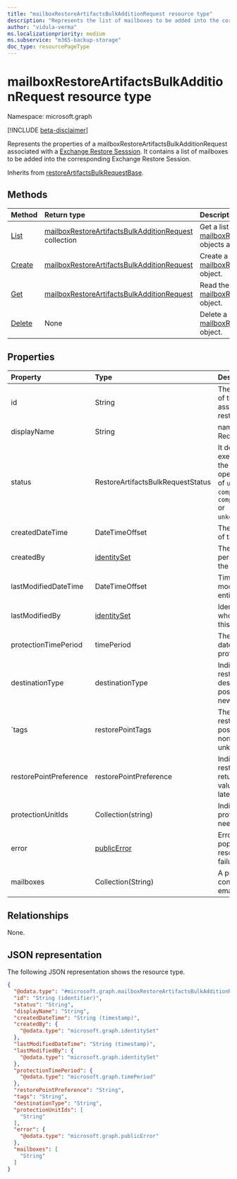 ```yaml
---
title: "mailboxRestoreArtifactsBulkAdditionRequest resource type"
description: "Represents the list of mailboxes to be added into the corresponding Exchange Restore Session."
author: "vidula-verma"
ms.localizationpriority: medium
ms.subservice: "m365-backup-storage"
doc_type: resourcePageType
---
```


# mailboxRestoreArtifactsBulkAdditionRequest resource type

Namespace: microsoft.graph

[!INCLUDE [beta-disclaimer](../../includes/beta-disclaimer.md)]

Represents the properties of a mailboxRestoreArtifactsBulkAdditionRequest associated with a [Exchange Restore Sesssion](../resources/exchangerestoresession.md). It contains a list of mailboxes to be added into the corresponding Exchange Restore Session.

Inherits from [restoreArtifactsBulkRequestBase](../resources/restoreartifactsbulkrequestbase.md).


## Methods
|Method|Return type|Description|
|:---|:---|:---|
|[List](../api/exchangerestoresession-list-mailboxrestoreartifactsbulkadditionrequests.md)|[mailboxRestoreArtifactsBulkAdditionRequest](../resources/mailboxrestoreartifactsbulkadditionrequest.md) collection|Get a list of the [mailboxRestoreArtifactsBulkAdditionRequest](../resources/mailboxrestoreartifactsbulkadditionrequest.md) objects and their properties.|
|[Create](../api/exchangerestoresession-post-mailboxrestoreartifactsbulkadditionrequests.md)|[mailboxRestoreArtifactsBulkAdditionRequest](../resources/mailboxrestoreartifactsbulkadditionrequest.md)|Create a new [mailboxRestoreArtifactsBulkAdditionRequest](../resources/mailboxrestoreartifactsbulkadditionrequest.md) object.|
|[Get](../api/mailboxrestoreartifactsbulkadditionrequest-get.md)|[mailboxRestoreArtifactsBulkAdditionRequest](../resources/mailboxrestoreartifactsbulkadditionrequest.md)|Read the properties and relationships of a [mailboxRestoreArtifactsBulkAdditionRequest](../resources/mailboxrestoreartifactsbulkadditionrequest.md) object.|
|[Delete](../api/exchangerestoresession-delete-mailboxrestoreartifactsbulkadditionrequests.md)|None|Delete a [mailboxRestoreArtifactsBulkAdditionRequest](../resources/mailboxrestoreartifactsbulkadditionrequest.md) object.|

## Properties
|Property|Type|Description|
|:---|:---|:---|
|id|String|The unique identifier of the bulk request associated to the restore session.|
|displayName|String|name of the addition Request.|
|status|RestoreArtifactsBulkRequestStatus|It determines the execution status of the long running operation being one of `unkown`, `active`, `completed`, `completedWithErrors` or `unkonwnFutureValue`.|
|createdDateTime|DateTimeOffset|The time of creation of the bulk request.|
|createdBy|[identitySet](../resources/identityset.md)|The identity of person who created the bulk request.|
|lastModifiedDateTime|DateTimeOffset|Timestamp of last modification of this entity.|
|lastModifiedBy|[identitySet](../resources/identityset.md)|Identity of the person who last modified this entity.|
|protectionTimePeriod|timePeriod|The start and end date time of the protection period.|
|destinationType|destinationType|Indicates the restoration destination. The possible values are: new, inPlace.|
|`tags|restorePointTags|The type of the restore point. The possible values are none, fastRestore, unknownFutureValue.|
|restorePointPreference|restorePointPreference|Indicates which restore point to return. The possible values are oldest, latest.|
|protectionUnitIds|Collection(string)|Indicates which protection units we need to restore.|
|error|[publicError]((../resources/publicerror.md))|Error details will be populated here for resource resolution failures.|
|mailboxes|Collection(String)|A property which contains the list of email-addresses.|

## Relationships
None.

## JSON representation
The following JSON representation shows the resource type.
<!-- {
  "blockType": "resource",
  "keyProperty": "id",
  "@odata.type": "microsoft.graph.mailboxRestoreArtifactsBulkAdditionRequest",
  "baseType": "microsoft.graph.restoreArtifactsBulkRequestBase",
  "openType": false
}
-->
``` json
{
  "@odata.type": "#microsoft.graph.mailboxRestoreArtifactsBulkAdditionRequest",
  "id": "String (identifier)",
  "status": "String",
  "displayName": "String",
  "createdDateTime": "String (timestamp)",
  "createdBy": {
    "@odata.type": "microsoft.graph.identitySet"
  },
  "lastModifiedDateTime": "String (timestamp)",
  "lastModifiedBy": {
    "@odata.type": "microsoft.graph.identitySet"
  },
  "protectionTimePeriod": {
    "@odata.type": "microsoft.graph.timePeriod"
  },
  "restorePointPreference": "String",
  "tags": "String",
  "destinationType": "String",
  "protectionUnitIds": [
    "String"
  ],
  "error": {
    "@odata.type": "microsoft.graph.publicError"
  },
  "mailboxes": [
    "String"
  ]
}
```


